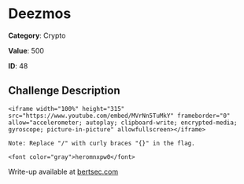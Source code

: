 # Deezmos
**Category**: Crypto

**Value**: 500

**ID**: 48

## Challenge Description
```
<iframe width="100%" height="315" src="https://www.youtube.com/embed/MVrNn5TuMkY" frameborder="0" allow="accelerometer; autoplay; clipboard-write; encrypted-media; gyroscope; picture-in-picture" allowfullscreen></iframe>

Note: Replace "/" with curly braces "{}" in the flag.

<font color="gray">heromnxpw0</font>
```

Write-up available at [bertsec.com](https://bertsec.com)
